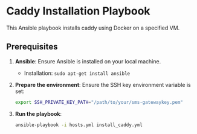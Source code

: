 # Caddy Installation Playbook

This Ansible playbook installs caddy using Docker on a specified VM.

## Prerequisites

1. **Ansible**: Ensure Ansible is installed on your local machine.
   - Installation: `sudo apt-get install ansible`

2. **Prepare the environment**:
   Ensure the SSH key environment variable is set:

   ```bash
   export SSH_PRIVATE_KEY_PATH="/path/to/your/sms-gatewaykey.pem"

3. **Run the playbook**:

   ```bash
   ansible-playbook -i hosts.yml install_caddy.yml
